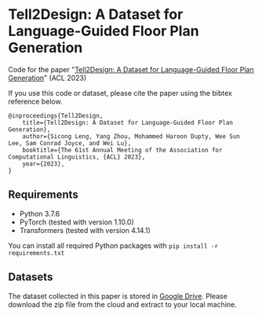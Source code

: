 # Tell2Design: A Dataset for Language-Guided Floor Plan Generation

Code for the paper "[Tell2Design: A Dataset for Language-Guided Floor Plan Generation](http)" (ACL 2023)

If you use this code or dataset, please cite the paper using the bibtex reference below.
```
@inproceedings{Tell2Design,
    title={Tell2Design: A Dataset for Language-Guided Floor Plan Generation},
    author={Sicong Leng, Yang Zhou, Mohammed Haroon Dupty, Wee Sun Lee, Sam Conrad Joyce, and Wei Lu},
    booktitle={The 61st Annual Meeting of the Association for Computational Linguistics, {ACL} 2023},
    year={2023},
}
```


## Requirements

- Python 3.7.6
- PyTorch (tested with version 1.10.0)
- Transformers (tested with version 4.14.1)

You can install all required Python packages with `pip install -r requirements.txt`


## Datasets

The dataset collected in this paper is stored in [Google Drive](http). Please download the zip file from the cloud and extract to your local machine.

